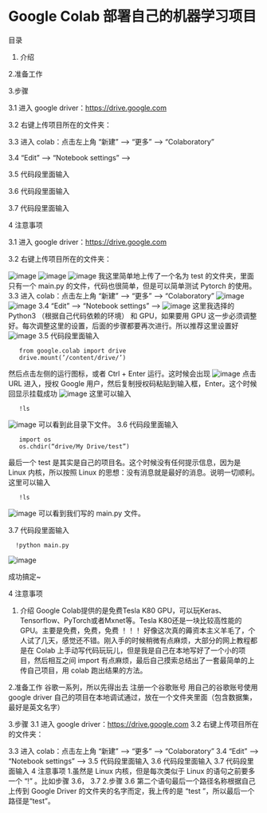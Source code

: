 # Google Colab 部署自己的机器学习项目

目录

1. 介绍

2.准备工作

3.步骤

  3.1 进入 google driver：https://drive.google.com

  3.2 右键上传项目所在的文件夹：

  3.3 进入 colab：点击左上角 “新建” --> “更多” --> “Colaboratory”

  3.4 “Edit” --> “Notebook settings” -->

  3.5 代码段里面输入

  3.6 代码段里面输入

  3.7 代码段里面输入

4 注意事项

  3.1 进入 google driver：https://drive.google.com
  
  3.2 右键上传项目所在的文件夹：
  
   ![image]()
   ![image]()
   ![image]()
   我这里简单地上传了一个名为 test 的文件夹，里面只有一个 main.py 的文件，代码也很简单，但是可以简单测试 Pytorch 的使用。
  3.3 进入 colab：点击左上角 “新建” --> “更多” --> “Colaboratory”
   ![image]()
   ![image]()
  3.4 “Edit” --> “Notebook settings” -->
   ![image]()
   这里我选择的 Python3 （根据自己代码依赖的环境） 和 GPU，如果要用 GPU 这一步必须调整好。每次调整这里的设置，后面的步骤都要再次进行。所以推荐这里设置好
   ![image]()
  3.5 代码段里面输入

       from google.colab import drive
       drive.mount(’/content/drive/’)
   
   然后点击左侧的运行图标，或者 Ctrl + Enter 运行。这时候会出现
   ![image]()
   点击 URL 进入，授权 Google 用户，然后复制授权码粘贴到输入框，Enter。这个时候回显示挂载成功
   ![image]()
   这里可以输入

       !ls

   ![image]()
   可以看到此目录下文件。
  3.6 代码段里面输入

       import os
       os.chdir(“drive/My Drive/test”)

   最后一个 test 是其实是自己的项目名。这个时候没有任何提示信息，因为是 Linux 内核，所以按照 Linux 的思想：没有消息就是最好的消息。说明一切顺利。
这里可以输入

       !ls
   
   ![image]()
  可以看到我们写的 main.py 文件。

  3.7 代码段里面输入

      !python main.py

![image]()

成功搞定~
  
4 注意事项

1. 介绍
Google Colab提供的是免费Tesla K80 GPU，可以玩Keras、Tensorflow、PyTorch或者Mxnet等。Tesla K80还是一块比较高性能的GPU。主要是免费，免费，免费 ！！！ 好像这次真的薅资本主义羊毛了，个人试了几天，感觉还不错。刚入手的时候稍微有点麻烦，大部分的网上教程都是在 Colab 上手动写代码玩玩儿，但是我是自己在本地写好了一个小的项目，然后相互之间 import 有点麻烦，最后自己摸索总结出了一套最简单的上传自己项目，用 colab 跑出结果的方法。

2.准备工作
谷歌一系列，所以先得出去
注册一个谷歌账号
用自己的谷歌账号使用 google driver
自己的项目在本地调试通过，放在一个文件夹里面（包含数据集，最好是英文名字）

3.步骤
3.1 进入 google driver：https://drive.google.com
3.2 右键上传项目所在的文件夹：

3.3 进入 colab：点击左上角 “新建” --> “更多” --> “Colaboratory”
3.4 “Edit” --> “Notebook settings” -->
3.5 代码段里面输入
3.6 代码段里面输入
3.7 代码段里面输入
4 注意事项
1.虽然是 Linux 内核，但是每次类似于 Linux 的语句之前要多一个 “!” 。比如步骤 3.6， 3.7
2.步骤 3.6 第二个语句最后一个路径名称根据自己上传到 Google Driver 的文件夹的名字而定，我上传的是 “test ”，所以最后一个路径是“test”。

